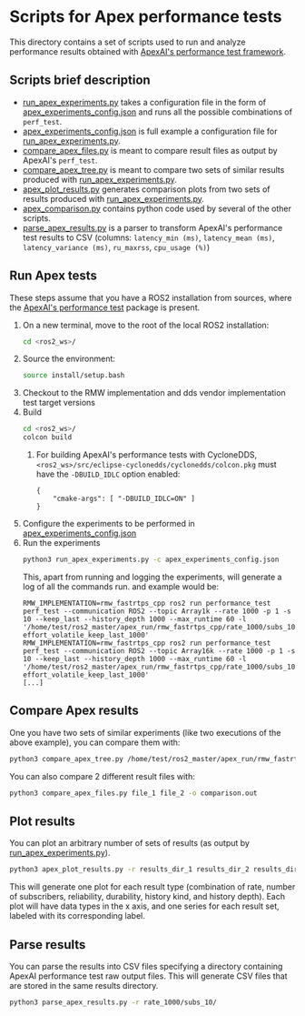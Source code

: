 # Scripts for Apex performance tests
This directory contains a set of scripts used to run and analyze performance results obtained with [ApexAI's performance test framework](https://gitlab.com/ApexAI/performance_test/).

## Scripts brief description
* [run_apex_experiments.py](run_apex_experiments.py) takes a configuration file in the form of [apex_experiments_config.json](apex_experiments_config.json) and runs all the possible combinations of `perf_test`.
* [apex_experiments_config.json](apex_experiments_config.json) is full example a configuration file for [run_apex_experiments.py](run_apex_experiments.py).
* [compare_apex_files.py](compare_apex_files.py) is meant to compare result files as output by ApexAI's `perf_test`.
* [compare_apex_tree.py](compare_apex_tree.py) is meant to compare two sets of similar results produced with [run_apex_experiments.py](run_apex_experiments.py).
* [apex_plot_results.py](apex_plot_results.py) generates comparison plots from two sets of results produced with [run_apex_experiments.py](run_apex_experiments.py).
* [apex_comparison.py](apex_comparison.py) contains python code used by several of the other scripts.
* [parse_apex_results.py](parse_apex_results.py) is a parser to transform ApexAI's performance test results to CSV (columns: `latency_min (ms)`, `latency_mean (ms)`, `latency_variance (ms)`, `ru_maxrss`, `cpu_usage (%)`)

## Run Apex tests
These steps assume that you have a ROS2 installation from sources, where the [ApexAI's performance test](https://gitlab.com/ApexAI/performance_test/) package is present.

1. On a new terminal, move to the root of the local ROS2 installation:
    ```bash
    cd <ros2_ws>/
    ```
1. Source the environment:
    ```bash
    source install/setup.bash
    ```
1. Checkout to the RMW implementation and dds vendor implementation test target versions
1. Build
    ```bash
    cd <ros2_ws>/
    colcon build
    ```
    1. For building ApexAI's performance tests with CycloneDDS, `<ros2_ws>/src/eclipse-cyclonedds/cyclonedds/colcon.pkg` must have the `-DBUILD_IDLC` option enabled:
        ```
        {
            "cmake-args": [ "-DBUILD_IDLC=ON" ]
        }
        ```
1. Configure the experiments to be performed in [apex_experiments_config.json](apex_experiments_config.json)
1. Run the experiments
    ```bash
    python3 run_apex_experiments.py -c apex_experiments_config.json
    ```
    This, apart from running and logging the experiments, will generate a log of all the commands run. and example would be:
    ```
    RMW_IMPLEMENTATION=rmw_fastrtps_cpp ros2 run performance_test perf_test --communication ROS2 --topic Array1k --rate 1000 -p 1 -s 10 --keep_last --history_depth 1000 --max_runtime 60 -l '/home/test/ros2_master/apex_run/rmw_fastrtps_cpp/rate_1000/subs_10/best-effort_volatile_keep_last_1000'
    RMW_IMPLEMENTATION=rmw_fastrtps_cpp ros2 run performance_test perf_test --communication ROS2 --topic Array16k --rate 1000 -p 1 -s 10 --keep_last --history_depth 1000 --max_runtime 60 -l '/home/test/ros2_master/apex_run/rmw_fastrtps_cpp/rate_1000/subs_10/best-effort_volatile_keep_last_1000'
    [...]
    ```

## Compare Apex results
One you have two sets of similar experiments (like two executions of the above example), you can compare them with:
```bash
python3 compare_apex_tree.py /home/test/ros2_master/apex_run/rmw_fastrtps_cpp_1/ /home/test/ros2_master/apex_run/rmw_fastrtps_cpp_2/ -R 1000 -S 10 -o comparison.out
```

You can also compare 2 different result files with:
```bash
python3 compare_apex_files.py file_1 file_2 -o comparison.out
```

## Plot results
You can plot an arbitrary number of sets of results (as output by [run_apex_experiments.py](run_apex_experiments.py)).
```bash
python3 apex_plot_results.py -r results_dir_1 results_dir_2 results_dir_3 -s label_1 label_2 label_3 -p plots_dir
```
This will generate one plot for each result type (combination of rate, number of subscribers, reliability, durability, history kind, and history depth). Each plot will have data types in the x axis, and one series for each result set, labeled with its corresponding label.

## Parse results
You can parse the results into CSV files specifying a directory containing ApexAI performance test raw output files. This will generate CSV files that are stored in the same results directory.
```bash
python3 parse_apex_results.py -r rate_1000/subs_10/
```
